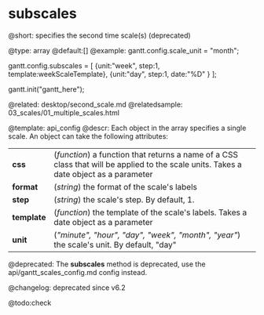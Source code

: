 subscales
=============

@short: specifies the second time scale(s) (deprecated)



@type: array
@default:[]
@example:
gantt.config.scale_unit = "month";

gantt.config.subscales = [
	{unit:"week", step:1, template:weekScaleTemplate},
	{unit:"day",  step:1, date:"%D" }
];

gantt.init("gantt_here");

@related:
	desktop/second_scale.md
@relatedsample:
	03_scales/01_multiple_scales.html
	
@template:	api_config
@descr:
Each object in the array specifies a single scale. An object can take the following attributes:

<table class="webixdoc_links">
	<tbody>
    	<tr>
			<td class="webixdoc_links0"><b>css</b></td>
			<td>(<i>function</i>) a function that returns a name of a CSS class that will be applied to the scale units. Takes a date object as a parameter</td>
		</tr>
		<tr>
			<td class="webixdoc_links0"><b>format</b></td>
			<td>(<i>string</i>) the format of the scale's labels</td>
		</tr>
		<tr>
			<td class="webixdoc_links0"><b>step</b></td>
			<td>(<i>string</i>) the scale's step. By default, 1.</td>
		</tr>
        <tr>
			<td class="webixdoc_links0"><b>template</b></td>
			<td>(<i>function</i>) the template of the scale's labels. Takes a date object as a parameter</td>
		</tr>
		<tr>
			<td class="webixdoc_links0"><b>unit</b></td>
			<td>(<i>"minute", "hour", "day", "week", "month", "year"</i>) the scale's unit. By default, "day"</td>
		</tr>
	</tbody>
</table>

@deprecated: The **subscales** method is deprecated, use the api/gantt_scales_config.md config instead.

@changelog: deprecated since v6.2

@todo:check